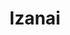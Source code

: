 --- 
title: "Izanai"
publishdate: "2019-6-15T16:48:46+02:00"
src: "https://365manga.net/manga/izanai"
image: "https://data.365manga.net/images/thumbnails/16049-izanai.jpg"
description: "About a human and a vampire who's apparently allergic to humans..."
---